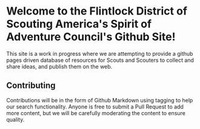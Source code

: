# Welcome to the Flintlock District of Scouting America's Spirit of Adventure Council's Github Site!

This site is a work in progress where we are attempting to provide a github pages driven database of resources for Scouts and Scouters to collect and share ideas, and publish them on the web.

## Contributing

Contributions will be in the form of Github Markdown using tagging to help our search functionality. Anyone is free to submit a Pull Request to add more content, but we will be carefully moderating the content to ensure quality.


